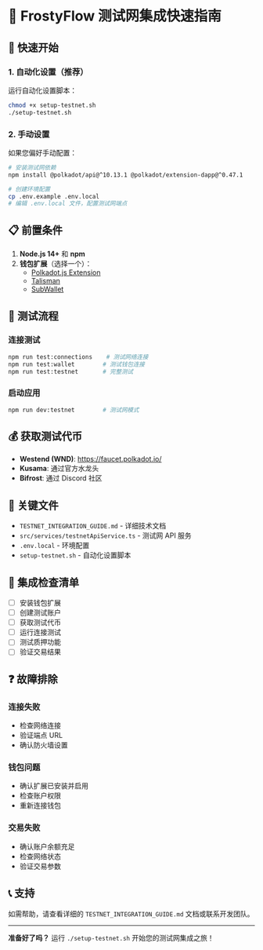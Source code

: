 # 🚀 FrostyFlow 测试网集成快速指南

## 🚀 快速开始

### 1. 自动化设置（推荐）

运行自动化设置脚本：

```bash
chmod +x setup-testnet.sh
./setup-testnet.sh
```

### 2. 手动设置

如果您偏好手动配置：

```bash
# 安装测试网依赖
npm install @polkadot/api@^10.13.1 @polkadot/extension-dapp@^0.47.1

# 创建环境配置
cp .env.example .env.local
# 编辑 .env.local 文件，配置测试网端点
```

## 📋 前置条件

1. **Node.js 14+** 和 **npm**
2. **钱包扩展**（选择一个）：
   - [Polkadot.js Extension](https://polkadot.js.org/extension/)
   - [Talisman](https://talisman.xyz/)
   - [SubWallet](https://subwallet.app/)

## 🧪 测试流程

### 连接测试
```bash
npm run test:connections    # 测试网络连接
npm run test:wallet        # 测试钱包连接
npm run test:testnet       # 完整测试
```

### 启动应用
```bash
npm run dev:testnet        # 测试网模式
```

## 💰 获取测试代币

- **Westend (WND)**: https://faucet.polkadot.io/
- **Kusama**: 通过官方水龙头
- **Bifrost**: 通过 Discord 社区

## 📁 关键文件

- `TESTNET_INTEGRATION_GUIDE.md` - 详细技术文档
- `src/services/testnetApiService.ts` - 测试网 API 服务
- `.env.local` - 环境配置
- `setup-testnet.sh` - 自动化设置脚本

## 🔧 集成检查清单

- [ ] 安装钱包扩展
- [ ] 创建测试账户
- [ ] 获取测试代币
- [ ] 运行连接测试
- [ ] 测试质押功能
- [ ] 验证交易结果

## ❓ 故障排除

### 连接失败
- 检查网络连接
- 验证端点 URL
- 确认防火墙设置

### 钱包问题
- 确认扩展已安装并启用
- 检查账户权限
- 重新连接钱包

### 交易失败
- 确认账户余额充足
- 检查网络状态
- 验证交易参数

## 📞 支持

如需帮助，请查看详细的 `TESTNET_INTEGRATION_GUIDE.md` 文档或联系开发团队。

---

**准备好了吗？** 运行 `./setup-testnet.sh` 开始您的测试网集成之旅！
